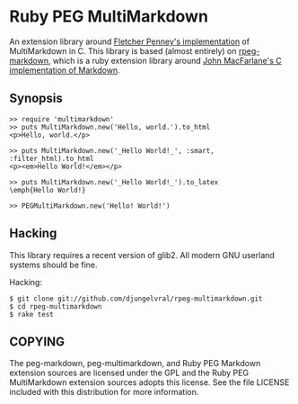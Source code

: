 Ruby PEG MultiMarkdown
======================

An extension library around [Fletcher Penney's implementation][1]
of MultiMarkdown in C. This library is based (almost entirely) on 
[rpeg-markdown][2], which is a ruby extension library around
[John MacFarlane's C implementation of Markdown][3].

[1]: http://github.com/fletcher/peg-multimarkdown/
[2]: http://github.com/rtomayko/rpeg-markdown
[3]: http://github.com/jgm/peg-markdown/

Synopsis
--------

    >> require 'multimarkdown'
    >> puts MultiMarkdown.new('Hello, world.').to_html
    <p>Hello, world.</p>

    >> puts MultiMarkdown.new('_Hello World!_', :smart, :filter_html).to_html
    <p><em>Hello World!</em></p>

    >> puts MultiMarkdown.new('_Hello World!_').to_latex
    \emph{Hello World!}

    >> PEGMultiMarkdown.new('Hello! World!')

Hacking
-------

This library requires a recent version of glib2. All modern GNU userland
systems should be fine.

Hacking:

    $ git clone git://github.com/djungelvral/rpeg-multimarkdown.git
    $ cd rpeg-multimarkdown
    $ rake test

COPYING
-------

The peg-markdown, peg-multimarkdown, and Ruby PEG Markdown extension sources
are licensed under the GPL and the Ruby PEG MultiMarkdown extension sources
adopts this license. See the file LICENSE included with this distribution for
more information.
